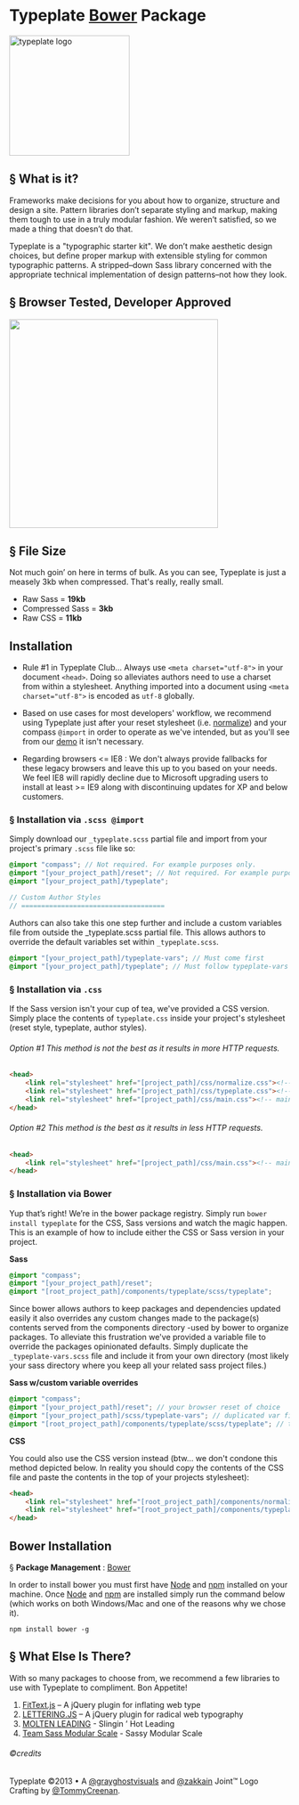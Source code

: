 # Typeplate [Bower](https://github.com/bower/bower) Package
<a href="//typeplate.com"><img src="http://typeplate.com/img/logo.png" alt="typeplate logo" width="216" height="216"></a>

## &sect; What is it?
Frameworks make decisions for you about how to organize, structure and design a site. Pattern libraries don&rsquo;t separate styling and markup, making them tough to use in a truly modular fashion. We weren&rsquo;t satisfied, so we made a thing that doesn&rsquo;t do that.

Typeplate is a "typographic starter kit". We don&rsquo;t make aesthetic design choices, but define proper markup with extensible styling for common typographic patterns. A stripped&ndash;down Sass library concerned with the appropriate technical implementation of design patterns&ndash;not how they look.

## &sect; Browser Tested, Developer Approved
<img src="https://raw.github.com/paulirish/browser-logos/master/all-desktop.png" alt="" width="375">

## &sect; File Size
Not much goin&rsquo; on here in terms of bulk. As you can see, Typeplate is just a measely 3kb when compressed. That's really, really small.

- Raw Sass = **19kb**
- Compressed Sass = **3kb**
- Raw CSS = **11kb**

## Installation

- Rule #1 in Typeplate Club… Always use ``<meta charset="utf-8">`` in your document ``<head>``. Doing so alleviates authors need to use a charset from within a stylesheet. Anything imported into a document using ``<meta charset="utf-8">`` is encoded as ``utf-8`` globally.

- Based on use cases for most developers' workflow, we recommend using Typeplate just after your reset stylesheet (i.e. [normalize](http://necolas.github.com/normalize.css)) and your compass ``@import`` in order to operate as we've intended, but as you'll see from our <a href="http://typeplate.com/demo">demo</a> it isn't necessary.

- Regarding browsers <= IE8 : We don't always provide fallbacks for these legacy browsers and leave this up to you based on your needs. We feel IE8 will rapidly decline due to Microsoft upgrading users to install at least >= IE9 along with discontinuing updates for XP and below customers.

### &sect; Installation via ``.scss @import``

Simply download our ``_typeplate.scss`` partial file and import from your project's primary ``.scss`` file like so:

```scss
@import "compass"; // Not required. For example purposes only.
@import "[your_project_path]/reset"; // Not required. For example purposes only.
@import "[your_project_path]/typeplate";

// Custom Author Styles
// ====================================
```

Authors can also take this one step further and include a custom variables file from outside the _typeplate.scss partial file. This allows authors to override the default variables set within ``_typeplate.scss``.

```scss
@import "[your_project_path]/typeplate-vars"; // Must come first
@import "[your_project_path]/typeplate"; // Must follow typeplate-vars
```

### &sect; Installation via ``.css``

If the Sass version isn't your cup of tea, we've provided a CSS version. Simply place the contents of ``typeplate.css`` inside your project's stylesheet (reset style, typeplate, author styles).

###### Option #1 This method is not the best as it results in more HTTP requests.
```html
<head>
    <link rel="stylesheet" href="[project_path]/css/normalize.css"><!-- Reset of your choice (optional). We like normalize even though it's not a reset -->
    <link rel="stylesheet" href="[project_path]/css/typeplate.css"><!-- typeplate styles -->
    <link rel="stylesheet" href="[project_path]/css/main.css"><!-- main stylesheet -->
</head>
```

###### Option #2 This method is the best as it results in less HTTP requests.

```html
<head>
	<link rel="stylesheet" href="[project_path]/css/main.css"><!-- main stylesheet with typeplate.css inside -->
</head>
```

### &sect; Installation via Bower

Yup that&rsquo;s right! We&rsquo;re in the bower package registry. Simply run ``bower install typeplate`` for the CSS, Sass versions and watch the magic happen. This is an example of how to include either the CSS or Sass version in your project.

**Sass**

```scss
@import "compass";
@import "[your_project_path]/reset";
@import "[root_project_path]/components/typeplate/scss/typeplate";
```

Since bower allows authors to keep packages and dependencies updated easily it also overrides any custom changes made to the package(s) contents served from the components directory -used by bower to organize packages. To alleviate this frustration we've provided a variable file to override the packages opinionated defaults. Simply duplicate the ``_typeplate-vars.scss`` file and include it from your own directory (most likely your sass directory where you keep all your related sass project files.)

**Sass w/custom variable overrides**

```scss
@import "compass";
@import "[your_project_path]/reset"; // your browser reset of choice
@import "[your_project_path]/scss/typeplate-vars"; // duplicated var file outside bower's components directory
@import "[root_project_path]/components/typeplate/scss/typeplate"; // the bower package directory and included file
```

**CSS**

You could also use the CSS version instead (btw… we don't condone this method depicted below. In reality you should copy the contents of the CSS file and paste the contents in the top of your projects stylesheet):

```html
<head>
	<link rel="stylesheet" href="[root_project_path]/components/normalize-css/normalize.css">
	<link rel="stylesheet" href="[root_project_path]/components/typeplate/css/typeplate.css">
</head>
```
## Bower Installation

&sect; **Package Management** : [Bower](https://github.com/bower/bower)

In order to install bower you must first have [Node](http://nodejs.org) and [npm](https://npmjs.org) installed on your machine. Once [Node](http://nodejs.org) and [npm](https://npmjs.org) are installed simply run the command below  (which works on both Windows/Mac and one of the reasons why we chose it).

	npm install bower -g

## &sect; What Else Is There?
With so many packages to choose from, we recommend a few libraries to use with Typeplate to compliment. Bon Appetite!

1. [FitText.js](http://fittextjs.com) &ndash; A jQuery plugin for inflating web type
2. [LETTERING.JS](http://letteringjs.com) &ndash; A jQuery plugin for radical web typography
3. [MOLTEN LEADING](https://github.com/Wilto/Molten-Leading) - Slingin &rsquo; Hot Leading
4. [Team Sass Modular Scale](https://github.com/Team-Sass/modular-scale) - Sassy Modular Scale

###### ©credits
Typeplate &copy;2013 &bull; A [@grayghostvisuals](https://twitter.com/gryghostvisuals) and [@zakkain](https://twitter.com/zakkain) Joint™
Logo Crafting by [@TommyCreenan](https://twitter.com/TommyCreenan).